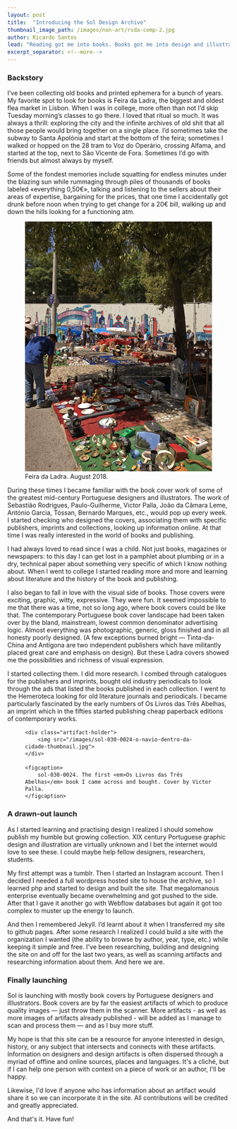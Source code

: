 ```yaml
---
layout: post
title:  "Introducing the Sol Design Archive"
thumbnail_image_path: /images/non-art/rsda-comp-2.jpg
author: Ricardo Santos
lead: "Reading got me into books. Books got me into design and illustration. A brief history of how this project came about."
excerpt_separator: <!--more-->
---
```


<h3>Backstory</h3>

I’ve been collecting old books and printed ephemera for a bunch of years. My favorite spot to look for books is Feira da Ladra, the biggest and oldest flea market in Lisbon. When I was in college, more often than not I’d skip Tuesday morning’s classes to go there. I loved that ritual so much. It was always a thrill: exploring the city and the infinite archives of old shit that all those people would bring together on a single place. I’d sometimes take the subway to Santa Apolónia and start at the bottom of the feira; sometimes I walked or hopped on the 28 tram to Voz do Operário, crossing Alfama, and started at the top, next to São Vicente de Fora. Sometimes I’d go with friends but almost always by myself.

Some of the fondest memories include squatting for endless minutes under the blazing sun while rummaging through piles of thousands of books labeled «everything 0,50€», talking and listening to the sellers about their areas of expertise, bargaining for the prices, that one time I accidentally got drunk before noon when trying to get change for a 20€ bill, walking up and down the hills looking for a functioning atm.

<figure class="post-img offset">
    <img src="/images/blog_posts/feira-da-ladra.jpg">
    <figcaption>
        Feira da Ladra. August 2018.
    </figcaption>
</figure>

During these times I became familiar with the book cover work of some of the greatest mid-century Portuguese designers and illustrators. The work of Sebastião Rodrigues, Paulo-Guilherme, Victor Palla, João da Câmara Leme, António Garcia, Tóssan, Bernardo Marques, etc., would pop up every week. I started checking who designed the covers, associating them with specific publishers, imprints and collections, looking up information online. At that time I was really interested in the world of books and publishing.

I had always loved to read since I was a child. Not just books, magazines or newspapers: to this day I can get lost in a pamphlet about plumbing or in a dry, technical paper about something very specific of which I know nothing about. When I went to college I started reading more and more and learning about literature and the history of the book and publishing.

I also began to fall in love with the visual side of books. Those covers were exciting, graphic, witty, expressive. They were fun. It seemed impossible to me that there was a time, not so long ago, where book covers could be like that. The contemporary Portuguese book cover landscape had been taken over by the bland, mainstream, lowest common denominator advertising logic. Almost everything was photographic, generic, gloss finished and in all honesty poorly designed. (A few exceptions burned bright — Tinta-da-China and Antígona are two independent publishers which have militantly placed great care and emphasis on design). But these Ladra covers showed me the possibilities and richness of visual expression.

I started collecting them. I did more research. I combed through catalogues for the publishers and imprints, bought old industry periodicals to look through the ads that listed the books published in each collection. I went to the Hemeroteca looking for old literature journals and periodicals. I became particularly fascinated by the early numbers of Os Livros das Três Abelhas, an imprint which in the fifties started publishing cheap paperback editions of contemporary works.

<figure class="post-img artifact">

    <div class="artifact-holder">
        <img src="/images/sol-030-0024-o-navio-dentro-da-cidade-thumbnail.jpg">
    </div>

    <figcaption>
        sol-030-0024. The first <em>Os Livros das Três Abelhas</em> book I came across and bought. Cover by Victor Palla.
    </figcaption>
</figure>

<h3>A drawn-out launch</h3>

As I started learning and practising design I realized I should somehow publish my humble but growing collection. XIX century Portuguese graphic design and illustration are virtually unknown and I bet the internet would love to see these. I could maybe help fellow designers, researchers, students.

My first attempt was a tumblr. Then I started an Instagram account. Then I decided I needed a full wordpress hosted site to house the archive, so I learned php and started to design and built the site. That megalomanous enterprise eventually became overwhelming and got pushed to the side. After that I gave it another go with Webflow databases but again it got too complex to muster up the energy to launch.

And then I remembered Jekyll. I’d learnt about it when I transferred my site to github pages. After some research I realized I could build a site with the organization I wanted (the ability to browse by author, year, type, etc.) while keeping it simple and free. I've been researching, building and designing the site on and off for the last two years, as well as scanning artifacts and researching information about them. And here we are.

<h3>Finally launching</h3>

Sol is launching with mostly book covers by Portuguese designers and illlustrators. Book covers are by far the easiest artifacts of which to produce quality images — just throw them in the scanner. More artifacts - as well as more images of artifacts already published - will be added as I manage to scan and process them — and as I buy more stuff.

My hope is that this site can be a resource for anyone interested in design, history, or any subject that intersects and connects with these artifacts. Information on designers and design artifacts is often dispersed through a myriad of offline and online sources, places and languages. It's a cliché, but if I can help one person with context on a piece of work or an author, I'll be happy.

Likewise, I'd love if anyone who has information about an artifact would share it so we can incorporate it in the site. All contributions will be credited and greatly appreciated.

And that's it. Have fun!
